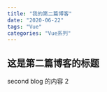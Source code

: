 ```yaml
---
title: "我的第二篇博客"
date: "2020-06-22"
tags: "Vue"
categories: "Vue系列"
---
```


## 这是第二篇博客的标题

second blog 的内容 2
